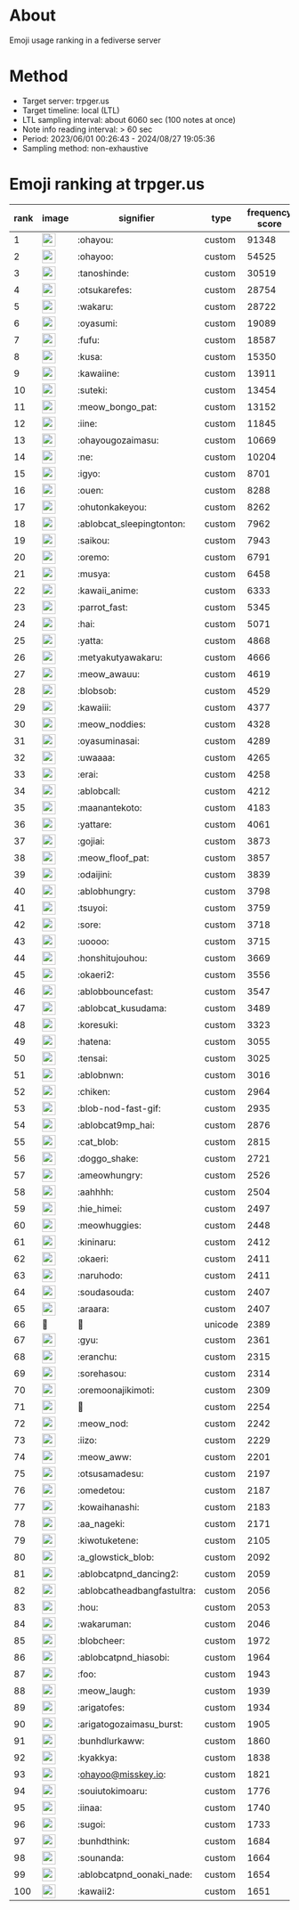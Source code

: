 # About
Emoji usage ranking in a fediverse server

# Method
- Target server: trpger.us
- Target timeline: local (LTL)
- LTL sampling interval: about 6060 sec (100 notes at once)
- Note info reading interval: > 60 sec
- Period: 2023/06/01 00:26:43 - 2024/08/27 19:05:36 
- Sampling method: non-exhaustive

# Emoji ranking at trpger.us

|rank|image|signifier|type|frequency score|
|----|----|----|----|----|
|1|<img height="24" src="https://trpger.us/emoji/ohayou.webp">|:ohayou:|custom|91348|
|2|<img height="24" src="https://trpger.us/emoji/ohayoo.webp">|:ohayoo:|custom|54525|
|3|<img height="24" src="https://trpger.us/emoji/tanoshinde.webp">|:tanoshinde:|custom|30519|
|4|<img height="24" src="https://trpger.us/emoji/otsukarefes.webp">|:otsukarefes:|custom|28754|
|5|<img height="24" src="https://trpger.us/emoji/wakaru.webp">|:wakaru:|custom|28722|
|6|<img height="24" src="https://trpger.us/emoji/oyasumi.webp">|:oyasumi:|custom|19089|
|7|<img height="24" src="https://trpger.us/emoji/fufu.webp">|:fufu:|custom|18587|
|8|<img height="24" src="https://trpger.us/emoji/kusa.webp">|:kusa:|custom|15350|
|9|<img height="24" src="https://trpger.us/emoji/kawaiine.webp">|:kawaiine:|custom|13911|
|10|<img height="24" src="https://trpger.us/emoji/suteki.webp">|:suteki:|custom|13454|
|11|<img height="24" src="https://trpger.us/emoji/meow_bongo_pat.webp">|:meow_bongo_pat:|custom|13152|
|12|<img height="24" src="https://trpger.us/emoji/iine.webp">|:iine:|custom|11845|
|13|<img height="24" src="https://trpger.us/emoji/ohayougozaimasu.webp">|:ohayougozaimasu:|custom|10669|
|14|<img height="24" src="https://trpger.us/emoji/ne.webp">|:ne:|custom|10204|
|15|<img height="24" src="https://trpger.us/emoji/igyo.webp">|:igyo:|custom|8701|
|16|<img height="24" src="https://trpger.us/emoji/ouen.webp">|:ouen:|custom|8288|
|17|<img height="24" src="https://trpger.us/emoji/ohutonkakeyou.webp">|:ohutonkakeyou:|custom|8262|
|18|<img height="24" src="https://trpger.us/emoji/ablobcat_sleepingtonton.webp">|:ablobcat_sleepingtonton:|custom|7962|
|19|<img height="24" src="https://trpger.us/emoji/saikou.webp">|:saikou:|custom|7943|
|20|<img height="24" src="https://trpger.us/emoji/oremo.webp">|:oremo:|custom|6791|
|21|<img height="24" src="https://trpger.us/emoji/musya.webp">|:musya:|custom|6458|
|22|<img height="24" src="https://trpger.us/emoji/kawaii_anime.webp">|:kawaii_anime:|custom|6333|
|23|<img height="24" src="https://trpger.us/emoji/parrot_fast.webp">|:parrot_fast:|custom|5345|
|24|<img height="24" src="https://trpger.us/emoji/hai.webp">|:hai:|custom|5071|
|25|<img height="24" src="https://trpger.us/emoji/yatta.webp">|:yatta:|custom|4868|
|26|<img height="24" src="https://trpger.us/emoji/metyakutyawakaru.webp">|:metyakutyawakaru:|custom|4666|
|27|<img height="24" src="https://trpger.us/emoji/meow_awauu.webp">|:meow_awauu:|custom|4619|
|28|<img height="24" src="https://trpger.us/emoji/blobsob.webp">|:blobsob:|custom|4529|
|29|<img height="24" src="https://trpger.us/emoji/kawaiii.webp">|:kawaiii:|custom|4377|
|30|<img height="24" src="https://trpger.us/emoji/meow_noddies.webp">|:meow_noddies:|custom|4328|
|31|<img height="24" src="https://trpger.us/emoji/oyasuminasai.webp">|:oyasuminasai:|custom|4289|
|32|<img height="24" src="https://trpger.us/emoji/uwaaaa.webp">|:uwaaaa:|custom|4265|
|33|<img height="24" src="https://trpger.us/emoji/erai.webp">|:erai:|custom|4258|
|34|<img height="24" src="https://trpger.us/emoji/ablobcall.webp">|:ablobcall:|custom|4212|
|35|<img height="24" src="https://trpger.us/emoji/maanantekoto.webp">|:maanantekoto:|custom|4183|
|36|<img height="24" src="https://trpger.us/emoji/yattare.webp">|:yattare:|custom|4061|
|37|<img height="24" src="https://trpger.us/emoji/gojiai.webp">|:gojiai:|custom|3873|
|38|<img height="24" src="https://trpger.us/emoji/meow_floof_pat.webp">|:meow_floof_pat:|custom|3857|
|39|<img height="24" src="https://trpger.us/emoji/odaijini.webp">|:odaijini:|custom|3839|
|40|<img height="24" src="https://trpger.us/emoji/ablobhungry.webp">|:ablobhungry:|custom|3798|
|41|<img height="24" src="https://trpger.us/emoji/tsuyoi.webp">|:tsuyoi:|custom|3759|
|42|<img height="24" src="https://trpger.us/emoji/sore.webp">|:sore:|custom|3718|
|43|<img height="24" src="https://trpger.us/emoji/uoooo.webp">|:uoooo:|custom|3715|
|44|<img height="24" src="https://trpger.us/emoji/honshitujouhou.webp">|:honshitujouhou:|custom|3669|
|45|<img height="24" src="https://trpger.us/emoji/okaeri2.webp">|:okaeri2:|custom|3556|
|46|<img height="24" src="https://trpger.us/emoji/ablobbouncefast.webp">|:ablobbouncefast:|custom|3547|
|47|<img height="24" src="https://trpger.us/emoji/ablobcat_kusudama.webp">|:ablobcat_kusudama:|custom|3489|
|48|<img height="24" src="https://trpger.us/emoji/koresuki.webp">|:koresuki:|custom|3323|
|49|<img height="24" src="https://trpger.us/emoji/hatena.webp">|:hatena:|custom|3055|
|50|<img height="24" src="https://trpger.us/emoji/tensai.webp">|:tensai:|custom|3025|
|51|<img height="24" src="https://trpger.us/emoji/ablobnwn.webp">|:ablobnwn:|custom|3016|
|52|<img height="24" src="https://trpger.us/emoji/chiken.webp">|:chiken:|custom|2964|
|53|<img height="24" src="https://trpger.us/emoji/blob-nod-fast-gif.webp">|:blob-nod-fast-gif:|custom|2935|
|54|<img height="24" src="https://trpger.us/emoji/ablobcat9mp_hai.webp">|:ablobcat9mp_hai:|custom|2876|
|55|<img height="24" src="https://trpger.us/emoji/cat_blob.webp">|:cat_blob:|custom|2815|
|56|<img height="24" src="https://trpger.us/emoji/doggo_shake.webp">|:doggo_shake:|custom|2721|
|57|<img height="24" src="https://trpger.us/emoji/ameowhungry.webp">|:ameowhungry:|custom|2526|
|58|<img height="24" src="https://trpger.us/emoji/aahhhh.webp">|:aahhhh:|custom|2504|
|59|<img height="24" src="https://trpger.us/emoji/hie_himei.webp">|:hie_himei:|custom|2497|
|60|<img height="24" src="https://trpger.us/emoji/meowhuggies.webp">|:meowhuggies:|custom|2448|
|61|<img height="24" src="https://trpger.us/emoji/kininaru.webp">|:kininaru:|custom|2412|
|62|<img height="24" src="https://trpger.us/emoji/okaeri.webp">|:okaeri:|custom|2411|
|63|<img height="24" src="https://trpger.us/emoji/naruhodo.webp">|:naruhodo:|custom|2411|
|64|<img height="24" src="https://trpger.us/emoji/soudasouda.webp">|:soudasouda:|custom|2407|
|65|<img height="24" src="https://trpger.us/emoji/araara.webp">|:araara:|custom|2407|
|66|🍮|🍮|unicode|2389|
|67|<img height="24" src="https://trpger.us/emoji/gyu.webp">|:gyu:|custom|2361|
|68|<img height="24" src="https://trpger.us/emoji/eranchu.webp">|:eranchu:|custom|2315|
|69|<img height="24" src="https://trpger.us/emoji/sorehasou.webp">|:sorehasou:|custom|2314|
|70|<img height="24" src="https://trpger.us/emoji/oremoonajikimoti.webp">|:oremoonajikimoti:|custom|2309|
|71|<img height="24" src="https://trpger.us/emoji/birthday.webp">|:birthday:|custom|2254|
|72|<img height="24" src="https://trpger.us/emoji/meow_nod.webp">|:meow_nod:|custom|2242|
|73|<img height="24" src="https://trpger.us/emoji/iizo.webp">|:iizo:|custom|2229|
|74|<img height="24" src="https://trpger.us/emoji/meow_aww.webp">|:meow_aww:|custom|2201|
|75|<img height="24" src="https://trpger.us/emoji/otsusamadesu.webp">|:otsusamadesu:|custom|2197|
|76|<img height="24" src="https://trpger.us/emoji/omedetou.webp">|:omedetou:|custom|2187|
|77|<img height="24" src="https://trpger.us/emoji/kowaihanashi.webp">|:kowaihanashi:|custom|2183|
|78|<img height="24" src="https://trpger.us/emoji/aa_nageki.webp">|:aa_nageki:|custom|2171|
|79|<img height="24" src="https://trpger.us/emoji/kiwotuketene.webp">|:kiwotuketene:|custom|2105|
|80|<img height="24" src="https://trpger.us/emoji/a_glowstick_blob.webp">|:a_glowstick_blob:|custom|2092|
|81|<img height="24" src="https://trpger.us/emoji/ablobcatpnd_dancing2.webp">|:ablobcatpnd_dancing2:|custom|2059|
|82|<img height="24" src="https://trpger.us/emoji/ablobcatheadbangfastultra.webp">|:ablobcatheadbangfastultra:|custom|2056|
|83|<img height="24" src="https://trpger.us/emoji/hou.webp">|:hou:|custom|2053|
|84|<img height="24" src="https://trpger.us/emoji/wakaruman.webp">|:wakaruman:|custom|2046|
|85|<img height="24" src="https://trpger.us/emoji/blobcheer.webp">|:blobcheer:|custom|1972|
|86|<img height="24" src="https://trpger.us/emoji/ablobcatpnd_hiasobi.webp">|:ablobcatpnd_hiasobi:|custom|1964|
|87|<img height="24" src="https://trpger.us/emoji/foo.webp">|:foo:|custom|1943|
|88|<img height="24" src="https://trpger.us/emoji/meow_laugh.webp">|:meow_laugh:|custom|1939|
|89|<img height="24" src="https://trpger.us/emoji/arigatofes.webp">|:arigatofes:|custom|1934|
|90|<img height="24" src="https://trpger.us/emoji/arigatogozaimasu_burst.webp">|:arigatogozaimasu_burst:|custom|1905|
|91|<img height="24" src="https://trpger.us/emoji/bunhdlurkaww.webp">|:bunhdlurkaww:|custom|1860|
|92|<img height="24" src="https://trpger.us/emoji/kyakkya.webp">|:kyakkya:|custom|1838|
|93|<img height="24" src="https://trpger.us/emoji/ohayoo.webp">|:ohayoo@misskey.io:|custom|1821|
|94|<img height="24" src="https://trpger.us/emoji/souiutokimoaru.webp">|:souiutokimoaru:|custom|1776|
|95|<img height="24" src="https://trpger.us/emoji/iinaa.webp">|:iinaa:|custom|1740|
|96|<img height="24" src="https://trpger.us/emoji/sugoi.webp">|:sugoi:|custom|1733|
|97|<img height="24" src="https://trpger.us/emoji/bunhdthink.webp">|:bunhdthink:|custom|1684|
|98|<img height="24" src="https://trpger.us/emoji/sounanda.webp">|:sounanda:|custom|1664|
|99|<img height="24" src="https://trpger.us/emoji/ablobcatpnd_oonaki_nade.webp">|:ablobcatpnd_oonaki_nade:|custom|1654|
|100|<img height="24" src="https://trpger.us/emoji/kawaii2.webp">|:kawaii2:|custom|1651|
